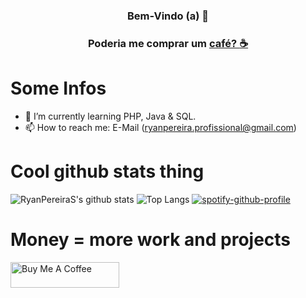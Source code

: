 #
### <p align="center">**Bem-Vindo (a) 👋**</p>
### <p align="center"> Poderia me comprar um <a href="https://www.buymeacoffee.com/ryanpereiras" target="_blank">café? :coffee:</a></p>
#
# Some Infos
- 🌱 I’m currently learning PHP, Java & SQL.
- 📫 How to reach me: E-Mail (ryanpereira.profissional@gmail.com)
# Cool github stats thing
![RyanPereiraS's github stats](https://github-readme-stats-ryanpereira.vercel.app/api?username=RyanPereiraS&show_icons=true&count_private=true&theme=onedark)
![Top Langs](https://github-readme-stats-ryanpereira.vercel.app/api/top-langs/?username=RyanPereiraS&hide=html&layout=compact&theme=onedark)
[![spotify-github-profile](https://spotify-github-profile.vercel.app/api/view?uid=ccmpqwes88el3l1qapahl80uo&cover_image=true&theme=novatorem&show_offline=true&background_color=121212&bar_color=53b14f&bar_color_cover=false)](https://github.com/kittinan/spotify-github-profile)
# Money = more work and projects
<a href="https://www.buymeacoffee.com/ryanpereiras" target="_blank"><img src="https://cdn.buymeacoffee.com/buttons/default-green.png" alt="Buy Me A Coffee" height="41" width="174"></a>
